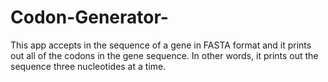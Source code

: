 Codon-Generator-
================

This app accepts in the sequence of a gene in FASTA format and it prints out all of the codons in the gene sequence. In other words, it prints out the sequence three nucleotides at a time.
